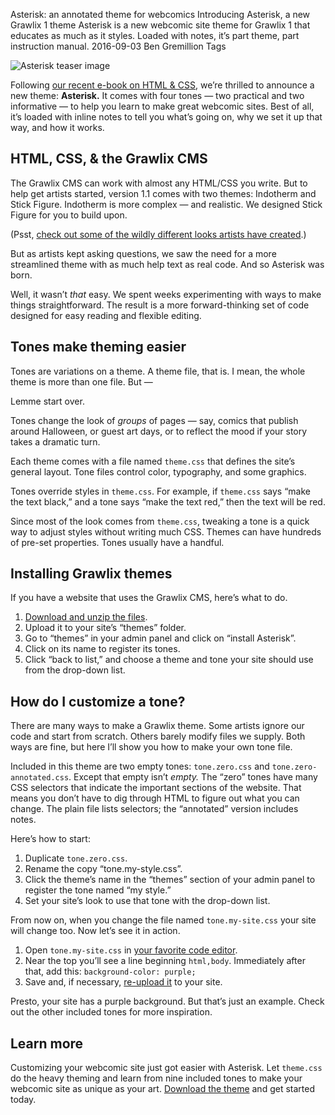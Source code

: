 Asterisk: an annotated theme for webcomics
Introducing Asterisk, a new Grawlix 1 theme
Asterisk is a new webcomic site theme for Grawlix 1 that educates as much as it styles. Loaded with notes, it’s part theme, part instruction manual.
2016-09-03
Ben Gremillion
Tags

![Asterisk teaser image](/blog_content/introducing-asterisk-webcomic-theme/simple-asterisk-teaser.png)

Following [our recent e-book on HTML & CSS](http://www.getgrawlix.com/blog/post/learning-html-css-book-intro), we’re thrilled to announce a new theme: **Asterisk.** It comes with four tones — two practical and two informative — to help you learn to make great webcomic sites. Best of all, it’s loaded with inline notes to tell you what’s going on, why we set it up that way, and how it works.

## HTML, CSS, & the Grawlix CMS

The Grawlix CMS can work with almost any HTML/CSS you write. But to help get artists started, version 1.1 comes with two themes: Indotherm and Stick Figure. Indotherm is more complex — and realistic. We designed Stick Figure for you to build upon. 

(Psst, [check out some of the wildly different looks artists have created](http://www.getgrawlix.com/case_studies).)

But as artists kept asking questions, we saw the need for a more streamlined theme with as much help text as real code. And so Asterisk was born.

Well, it wasn’t *that* easy. We spent weeks experimenting with ways to make things straightforward. The result is a more forward-thinking set of code designed for easy reading and flexible editing.

## Tones make theming easier

Tones are variations on a theme. A theme file, that is. I mean, the whole theme is more than one file. But —

Lemme start over.

Tones change the look of *groups* of pages — say, comics that publish around Halloween, or guest art days, or to reflect the mood if your story takes a dramatic turn.

Each theme comes with a file named `theme.css` that defines the site’s general layout. Tone files control color, typography, and some graphics.

Tones override styles in `theme.css`. For example, if `theme.css` says “make the text black,” and a tone says “make the text red,” then the text will be red.

Since most of the look comes from `theme.css`, tweaking a tone is a quick way to adjust styles without writing much CSS. Themes can have hundreds of pre-set properties. Tones usually have a handful.

## Installing Grawlix themes

If you have a website that uses the Grawlix CMS, here’s what to do.

1. [Download and unzip the files](http://www.getgrawlix.com/themes/asterisk-1.zip).
2. Upload it to your site’s “themes” folder.
3. Go to “themes” in your admin panel and click on “install Asterisk”.
4. Click on its name to register its tones.
5. Click “back to list,” and choose a theme and tone your site should use from the drop-down list.

## How do I customize a tone?

There are many ways to make a Grawlix theme. Some artists ignore our code and start from scratch. Others barely modify files we supply. Both ways are fine, but here I’ll show you how to make your own tone file.

Included in this theme are two empty tones: `tone.zero.css` and `tone.zero-annotated.css`. Except that empty isn’t *empty.* The “zero” tones have many CSS selectors that indicate the important sections of the website. That means you don’t have to dig through HTML to figure out what you can change. The plain file lists selectors; the “annotated” version includes notes.

Here’s how to start:

1. Duplicate `tone.zero.css`.
2. Rename the copy “tone.my-style.css”.
3. Click the theme’s name in the “themes” section of your admin panel to register the tone named “my style.”
4. Set your site’s look to use that tone with the drop-down list.

From now on, when you change the file named `tone.my-site.css` your site will change too. Now let’s see it in action.

1. Open `tone.my-site.css` in [your favorite code editor](http://www.getgrawlix.com/docs/1/code-editor). 
2. Near the top you’ll see a line beginning `html,body`. Immediately after that, add this: `background-color: purple;`
3. Save and, if necessary, [re-upload it](http://www.getgrawlix.com/docs/1/ftp) to your site.

Presto, your site has a purple background. But that’s just an example. Check out the other included tones for more inspiration.

## Learn more

Customizing your webcomic site just got easier with Asterisk. Let `theme.css` do the heavy theming and learn from nine included tones to make your webcomic site as unique as your art. [Download the theme](http://www.getgrawlix.com/goodies) and get started today.
